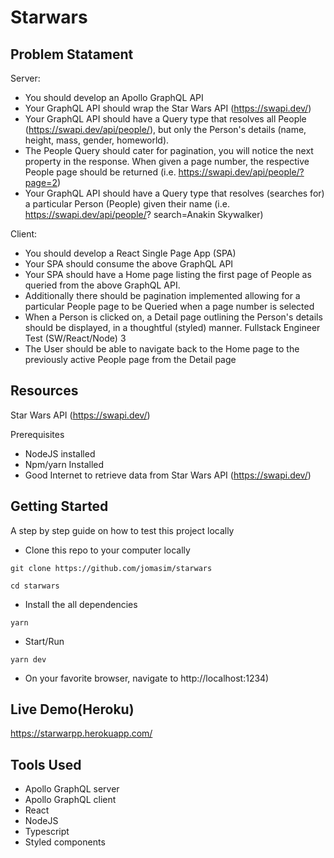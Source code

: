 # Starwars
## Problem Statament
Server:
- You should develop an Apollo GraphQL API
- Your GraphQL API should wrap the Star Wars API (https://swapi.dev/)
- Your GraphQL API should have a Query type that resolves all People
(https://swapi.dev/api/people/), but only the Person's details (name, height,
mass, gender, homeworld).
- The People Query should cater for pagination, you will notice the next
property in the response. When given a page number, the respective People
page should be returned (i.e. https://swapi.dev/api/people/?page=2)
- Your GraphQL API should have a Query type that resolves (searches for) a
particular Person People) given their name (i.e. https://swapi.dev/api/people/?
search=Anakin Skywalker)

Client:
- You should develop a React Single Page App SPA
- Your SPA should consume the above GraphQL API
- Your SPA should have a Home page listing the first page of People as queried
from the above GraphQL API.
- Additionally there should be pagination implemented allowing for a particular
People page to be Queried when a page number is selected
- When a Person is clicked on, a Detail page outlining the Person's details
should be displayed, in a thoughtful (styled) manner.
Fullstack Engineer Test SW/React/Node) 3
- The User should be able to navigate back to the Home page to the previously
active People page from the Detail page

## Resources
Star Wars API (https://swapi.dev/)

Prerequisites
- NodeJS installed
- Npm/yarn Installed
- Good Internet to retrieve data from Star Wars API (https://swapi.dev/)


## Getting Started
A step by step guide on how to test this project locally

- Clone this repo to your computer locally

```
git clone https://github.com/jomasim/starwars 
 ```
```
cd starwars
```

- Install the all dependencies
``` 
yarn 
```
- Start/Run 
```
yarn dev
```
- On your favorite browser, navigate to http://localhost:1234)


## Live Demo(Heroku)
https://starwarpp.herokuapp.com/

## Tools Used
- Apollo GraphQL server
- Apollo GraphQL client
- React
- NodeJS
- Typescript
- Styled components
